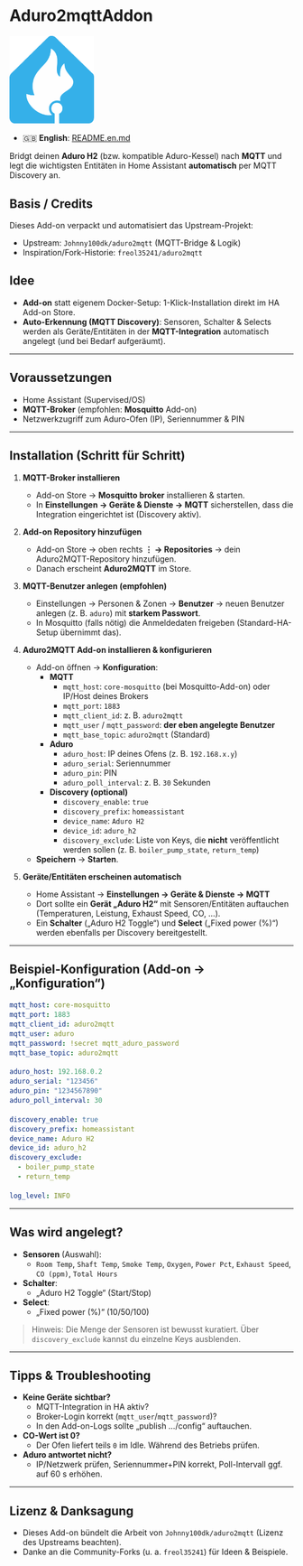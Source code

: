 # Aduro2mqttAddon
<img src="aduro2mqtt/logo.svg" alt="Projektlogo" width="150"/>

- 🇬🇧 **English**: [README.en.md](README.en.md)


Bridgt deinen **Aduro H2** (bzw. kompatible Aduro-Kessel) nach **MQTT** und legt die wichtigsten Entitäten in Home Assistant **automatisch** per MQTT Discovery an.

## Basis / Credits
Dieses Add-on verpackt und automatisiert das Upstream-Projekt:
- Upstream: `Johnny100dk/aduro2mqtt` (MQTT-Bridge & Logik)  
- Inspiration/Fork-Historie: `freol35241/aduro2mqtt`

## Idee
- **Add-on** statt eigenem Docker-Setup: 1-Klick-Installation direkt im HA Add-on Store.  
- **Auto-Erkennung (MQTT Discovery)**: Sensoren, Schalter & Selects werden als Geräte/Entitäten in der **MQTT-Integration** automatisch angelegt (und bei Bedarf aufgeräumt).

---

## Voraussetzungen
- Home Assistant (Supervised/OS)
- **MQTT-Broker** (empfohlen: **Mosquitto** Add-on)
- Netzwerkzugriff zum Aduro-Ofen (IP), Seriennummer & PIN

---

## Installation (Schritt für Schritt)

1) **MQTT-Broker installieren**  
   - Add-on Store → **Mosquitto broker** installieren & starten.  
   - In **Einstellungen → Geräte & Dienste → MQTT** sicherstellen, dass die Integration eingerichtet ist (Discovery aktiv).

2) **Add-on Repository hinzufügen**  
   - Add-on Store → oben rechts **⋮ → Repositories** → dein Aduro2MQTT-Repository hinzufügen.  
   - Danach erscheint **Aduro2MQTT** im Store.

3) **MQTT-Benutzer anlegen (empfohlen)**  
   - Einstellungen → Personen & Zonen → **Benutzer** → neuen Benutzer anlegen (z. B. `aduro`) mit **starkem Passwort**.  
   - In Mosquitto (falls nötig) die Anmeldedaten freigeben (Standard-HA-Setup übernimmt das).

4) **Aduro2MQTT Add-on installieren & konfigurieren**  
   - Add-on öffnen → **Konfiguration**:
     - **MQTT**
       - `mqtt_host`: `core-mosquitto` (bei Mosquitto-Add-on) oder IP/Host deines Brokers  
       - `mqtt_port`: `1883`  
       - `mqtt_client_id`: z. B. `aduro2mqtt`  
       - `mqtt_user` / `mqtt_password`: **der eben angelegte Benutzer**
       - `mqtt_base_topic`: `aduro2mqtt` (Standard)
     - **Aduro**
       - `aduro_host`: IP deines Ofens (z. B. `192.168.x.y`)  
       - `aduro_serial`: Seriennummer  
       - `aduro_pin`: PIN  
       - `aduro_poll_interval`: z. B. `30` Sekunden
     - **Discovery (optional)**
       - `discovery_enable`: `true`  
       - `discovery_prefix`: `homeassistant`  
       - `device_name`: `Aduro H2`  
       - `device_id`: `aduro_h2`  
       - `discovery_exclude`: Liste von Keys, die **nicht** veröffentlicht werden sollen (z. B. `boiler_pump_state`, `return_temp`)
   - **Speichern** → **Starten**.

5) **Geräte/Entitäten erscheinen automatisch**  
   - Home Assistant → **Einstellungen → Geräte & Dienste → MQTT**  
   - Dort sollte ein **Gerät „Aduro H2“** mit Sensoren/Entitäten auftauchen (Temperaturen, Leistung, Exhaust Speed, CO, …).  
   - Ein **Schalter** („Aduro H2 Toggle“) und **Select** („Fixed power (%)“) werden ebenfalls per Discovery bereitgestellt.

---

## Beispiel-Konfiguration (Add-on → „Konfiguration“)
```yaml
mqtt_host: core-mosquitto
mqtt_port: 1883
mqtt_client_id: aduro2mqtt
mqtt_user: aduro
mqtt_password: !secret mqtt_aduro_password
mqtt_base_topic: aduro2mqtt

aduro_host: 192.168.0.2
aduro_serial: "123456"
aduro_pin: "1234567890"
aduro_poll_interval: 30

discovery_enable: true
discovery_prefix: homeassistant
device_name: Aduro H2
device_id: aduro_h2
discovery_exclude:
  - boiler_pump_state
  - return_temp

log_level: INFO
```

---

## Was wird angelegt?
- **Sensoren** (Auswahl):  
  - `Room Temp`, `Shaft Temp`, `Smoke Temp`, `Oxygen`, `Power Pct`, `Exhaust Speed`, `CO (ppm)`, `Total Hours`  
- **Schalter**:  
  - „Aduro H2 Toggle“ (Start/Stop)  
- **Select**:  
  - „Fixed power (%)“ (10/50/100)

> Hinweis: Die Menge der Sensoren ist bewusst kuratiert. Über `discovery_exclude` kannst du einzelne Keys ausblenden.

---

## Tipps & Troubleshooting
- **Keine Geräte sichtbar?**  
  - MQTT-Integration in HA aktiv?  
  - Broker-Login korrekt (`mqtt_user`/`mqtt_password`)?  
  - In den Add-on-Logs sollte „publish …/config“ auftauchen.
- **CO-Wert ist 0?**  
  - Der Ofen liefert teils `0` im Idle. Während des Betriebs prüfen.  
- **Aduro antwortet nicht?**  
  - IP/Netzwerk prüfen, Seriennummer+PIN korrekt, Poll-Intervall ggf. auf 60 s erhöhen.

---

## Lizenz & Danksagung
- Dieses Add-on bündelt die Arbeit von `Johnny100dk/aduro2mqtt` (Lizenz des Upstreams beachten).  
- Danke an die Community-Forks (u. a. `freol35241`) für Ideen & Beispiele.
